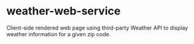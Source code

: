 # weather-web-service
Client-side rendered web page using third-party Weather API to display weather information for a given zip code. 
